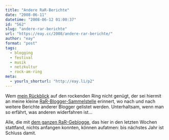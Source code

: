 ```yaml
---
title: "Andere RaR-Berichte"
date: "2008-06-11"
datetime: "2008-06-12 01:00:37"
id: "562"
slug: "andere-rar-berichte"
url: "https://eay.cc/2008/andere-rar-berichte/"
author: "eay"
format: "post"
tags:
  - blogging
  - festival
  - musik
  - netzkultur
  - rock-am-ring
meta:
  - yourls_shorturl: "http://eay.li/p2"
---
```


Wem [mein Rückblick](//eay.cc/2008/rock-am-ring-2008/) auf den rockenden Ring nicht genügt, der sei hiermit an meine kleine [RaR-Blogger-Sammelstelle](//eay.cc/2008/rock-am-ring-blogger-gesucht/) erinnert, wo nach und nach weitere Berichte anderer Blogger gelistet werden. Unterhaltsam, wenn man so erfährt, was anderen widerfahren ist...

Alle, die mit [dem ganzen RaR-Geblogge](//eay.cc/tag/rockamring/), das hier in den letzten Wochen stattfand, nichts anfangen konnten, können aufatmen: bis nächstes Jahr ist Schluss damit.
